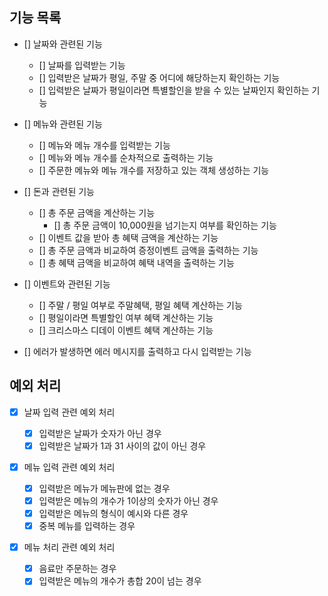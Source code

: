 ## 기능 목록

- [] 날짜와 관련된 기능

  - [] 날짜를 입력받는 기능
  - [] 입력받은 날짜가 평일, 주말 중 어디에 해당하는지 확인하는 기능
  - [] 입력받은 날짜가 평일이라면 특별할인을 받을 수 있는 날짜인지 확인하는 기능

- [] 메뉴와 관련된 기능

  - [] 메뉴와 메뉴 개수를 입력받는 기능
  - [] 메뉴와 메뉴 개수를 순차적으로 출력하는 기능
  - [] 주문한 메뉴와 메뉴 개수를 저장하고 있는 객체 생성하는 기능

- [] 돈과 관련된 기능

  - [] 총 주문 금액을 계산하는 기능
    - [] 총 주문 금액이 10,000원을 넘기는지 여부를 확인하는 기능
  - [] 이벤트 값을 받아 총 혜택 금액을 계산하는 기능
  - [] 총 주문 금액과 비교하여 증정이벤트 금액을 출력하는 기능
  - [] 총 혜택 금액을 비교하여 혜택 내역을 출력하는 기능

- [] 이벤트와 관련된 기능

  - [] 주말 / 평일 여부로 주말혜택, 평일 혜택 계산하는 기능
  - [] 평일이라면 특별할인 여부 혜택 계산하는 기능
  - [] 크리스마스 디데이 이벤트 혜택 계산하는 기능

- [] 에러가 발생하면 에러 메시지를 출력하고 다시 입력받는 기능

## 예외 처리

- [x] 날짜 입력 관련 예외 처리

  - [x] 입력받은 날짜가 숫자가 아닌 경우
  - [x] 입력받은 날짜가 1과 31 사이의 값이 아닌 경우

- [x] 메뉴 입력 관련 예외 처리

  - [x] 입력받은 메뉴가 메뉴판에 없는 경우
  - [x] 입력받은 메뉴의 개수가 1이상의 숫자가 아닌 경우
  - [x] 입력받은 메뉴의 형식이 예시와 다른 경우
  - [x] 중복 메뉴를 입력하는 경우

- [x] 메뉴 처리 관련 예외 처리

  - [x] 음료만 주문하는 경우
  - [x] 입력받은 메뉴의 개수가 총합 20이 넘는 경우
